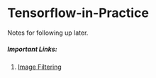 # Tensorflow-in-Practice
Notes for following up later.

##### Important Links:
1. [Image Filtering](https://lodev.org/cgtutor/filtering.html)
